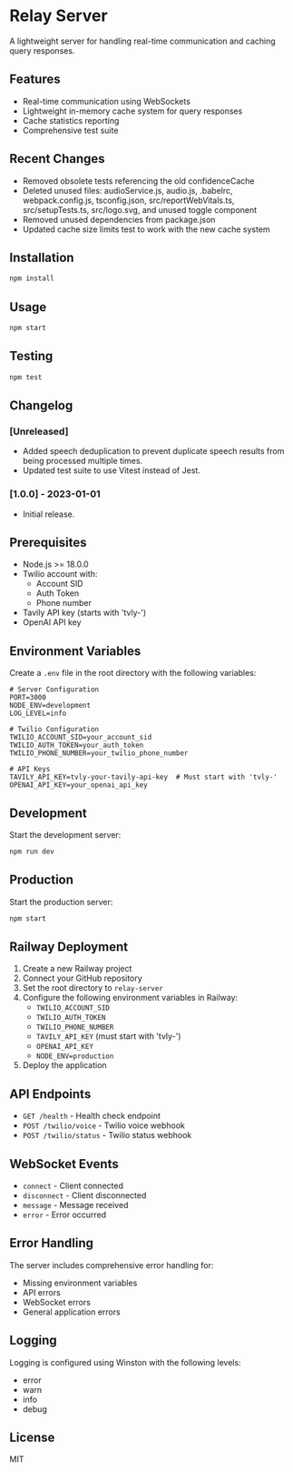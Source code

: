 # Relay Server

A lightweight server for handling real-time communication and caching query responses.

## Features

- Real-time communication using WebSockets
- Lightweight in-memory cache system for query responses
- Cache statistics reporting
- Comprehensive test suite

## Recent Changes

- Removed obsolete tests referencing the old confidenceCache
- Deleted unused files: audioService.js, audio.js, .babelrc, webpack.config.js, tsconfig.json, src/reportWebVitals.ts, src/setupTests.ts, src/logo.svg, and unused toggle component
- Removed unused dependencies from package.json
- Updated cache size limits test to work with the new cache system

## Installation

```bash
npm install
```

## Usage

```bash
npm start
```

## Testing

```bash
npm test
```

## Changelog

### [Unreleased]
- Added speech deduplication to prevent duplicate speech results from being processed multiple times.
- Updated test suite to use Vitest instead of Jest.

### [1.0.0] - 2023-01-01
- Initial release.

## Prerequisites

- Node.js >= 18.0.0
- Twilio account with:
  - Account SID
  - Auth Token
  - Phone number
- Tavily API key (starts with 'tvly-')
- OpenAI API key

## Environment Variables

Create a `.env` file in the root directory with the following variables:

```env
# Server Configuration
PORT=3000
NODE_ENV=development
LOG_LEVEL=info

# Twilio Configuration
TWILIO_ACCOUNT_SID=your_account_sid
TWILIO_AUTH_TOKEN=your_auth_token
TWILIO_PHONE_NUMBER=your_twilio_phone_number

# API Keys
TAVILY_API_KEY=tvly-your-tavily-api-key  # Must start with 'tvly-'
OPENAI_API_KEY=your_openai_api_key
```

## Development

Start the development server:
```bash
npm run dev
```

## Production

Start the production server:
```bash
npm start
```

## Railway Deployment

1. Create a new Railway project
2. Connect your GitHub repository
3. Set the root directory to `relay-server`
4. Configure the following environment variables in Railway:
   - `TWILIO_ACCOUNT_SID`
   - `TWILIO_AUTH_TOKEN`
   - `TWILIO_PHONE_NUMBER`
   - `TAVILY_API_KEY` (must start with 'tvly-')
   - `OPENAI_API_KEY`
   - `NODE_ENV=production`
5. Deploy the application

## API Endpoints

- `GET /health` - Health check endpoint
- `POST /twilio/voice` - Twilio voice webhook
- `POST /twilio/status` - Twilio status webhook

## WebSocket Events

- `connect` - Client connected
- `disconnect` - Client disconnected
- `message` - Message received
- `error` - Error occurred

## Error Handling

The server includes comprehensive error handling for:
- Missing environment variables
- API errors
- WebSocket errors
- General application errors

## Logging

Logging is configured using Winston with the following levels:
- error
- warn
- info
- debug

## License

MIT 
